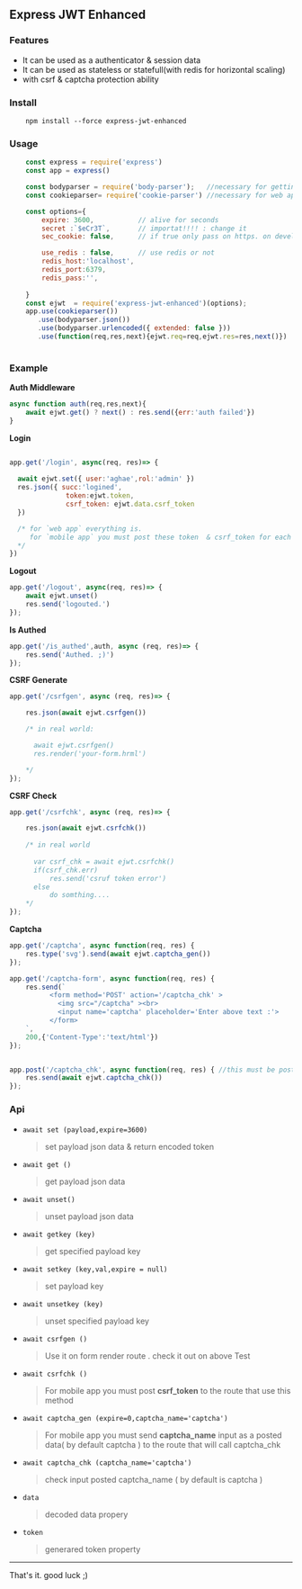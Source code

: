 ## __Express JWT Enhanced__ 

### Features
- It can be used as a authenticator & session data
- It can be used as stateless or statefull(with redis for horizontal scaling) 
- with csrf & captcha protection ability

### Install

```
    npm install --force express-jwt-enhanced
```

### Usage
```javascript
    const express = require('express')
    const app = express()

    const bodyparser = require('body-parser');   //necessary for getting posted data from client (posted csrf & captcha text)
    const cookieparser= require('cookie-parser') //necessary for web apps (by default it stored in cookie on client side)  . for mobile apps you can get it via json result

    const options={
        expire: 3600,           // alive for seconds
        secret :`$eCr3T`,       // importat!!!! : change it
        sec_cookie: false,      // if true only pass on https. on develop dont set it to true

        use_redis : false,      // use redis or not
        redis_host:'localhost',
        redis_port:6379,
        redis_pass:'',
        
    }
    const ejwt  = require('express-jwt-enhanced')(options); 
    app.use(cookieparser())
       .use(bodyparser.json())
       .use(bodyparser.urlencoded({ extended: false }))
       .use(function(req,res,next){ejwt.req=req,ejwt.res=res,next()})   
    
```

### Example 
**Auth Middleware**

```javascript
async function auth(req,res,next){
    await ejwt.get() ? next() : res.send({err:'auth failed'})
}
```
 
**Login**
```javascript

app.get('/login', async(req, res)=> {
  
  await ejwt.set({ user:'aghae',rol:'admin' })
  res.json({ succ:'logined',
              token:ejwt.token,
              csrf_token: ejwt.data.csrf_token
  })

  /* for `web app` everything is.
     for `mobile app` you must post these token  & csrf_token for each requests
  */
})
```


**Logout**        
```javascript
app.get('/logout', async(req, res)=> {
    await ejwt.unset()
    res.send('logouted.')
});
```

**Is Authed**        
```javascript
app.get('/is_authed',auth, async (req, res)=> {
    res.send('Authed. ;)')
});
```

**CSRF Generate**        
```javascript
app.get('/csrfgen', async (req, res)=> {

    res.json(await ejwt.csrfgen())

    /* in real world:

      await ejwt.csrfgen()
      res.render('your-form.hrml')

    */
});
```

**CSRF Check**        
```javascript
app.get('/csrfchk', async (req, res)=> {

    res.json(await ejwt.csrfchk())
    
    /* in real world
    
      var csrf_chk = await ejwt.csrfchk()
      if(csrf_chk.err) 
          res.send('csruf token error')
      else
          do somthing....
    */
});
```

**Captcha**        
```javascript
app.get('/captcha', async function(req, res) {
    res.type('svg').send(await ejwt.captcha_gen())
});

app.get('/captcha-form', async function(req, res) {
    res.send(`
          <form method='POST' action='/captcha_chk' >
            <img src="/captcha" ><br>
            <input name='captcha' placeholder='Enter above text :'>
          </form>
    `,
    200,{'Content-Type':'text/html'})
});


app.post('/captcha_chk', async function(req, res) { //this must be post method
    res.send(await ejwt.captcha_chk())
});

```

### Api

+ `await set (payload,expire=3600)`

  > set payload json data & return encoded token
  
+ `await get ()`  

   >   get payload  json data  
   
+ `await unset()`  

  >unset payload json data 
  
+ `await getkey (key)`

  >get specified payload key
  
+ `await setkey (key,val,expire = null) `

  > set payload key
  
+ `await unsetkey (key)`

  >unset specified payload key
  
+ `await csrfgen ()`

    >Use it on form render route . check it out on above Test 
    
+ `await csrfchk () `

    >For mobile app you must post __csrf_token__ to the route that use this 
    method 
    
+ `await captcha_gen (expire=0,captcha_name='captcha')`

    > For mobile app you must send __captcha_name__  input  as a posted data( by default captcha )  to the route that will call captcha_chk
    
+ `await captcha_chk (captcha_name='captcha')`

  > check input posted captcha_name ( by default is captcha )
  
+ `data` 

  >  decoded data propery
  
+ `token`

  > generared token property

---

That's it.
good luck ;)
